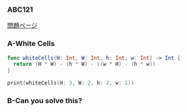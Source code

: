 ### ABC121
[問題ページ](https://atcoder.jp/contests/abc121/tasks)

### A-White Cells
```Swift
func whiteCells(H: Int, W: Int, h: Int, w: Int) -> Int {
  return (H * W) - (h * W) - ((w * H) - (h * w))
}

print(whiteCells(H: 3, W: 2, h: 2, w: 1))

```

### B-Can you solve this?
```Swift

```
